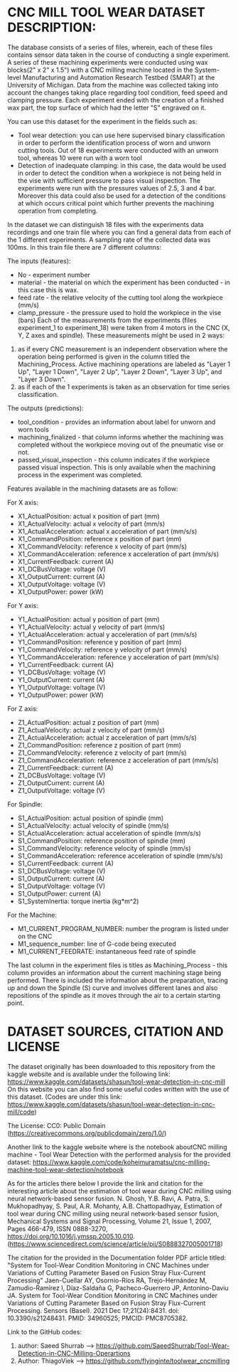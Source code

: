 # CNC MILL TOOL WEAR DATASET DESCRIPTION:

The database consists of a series of files, wherein, each of these files contains sensor data taken in the course of conducting a single experiment.
A series of these machining experiments were conducted using wax blocks(2" x 2" x 1.5") with a CNC milling machine located in the System-level Manufacturing and Automation Research Testbed (SMART) at the University of Michigan.
Data from the machine was collected taking into account the changes taking place regarding tool condition, feed speed and clamping pressure.
Each experiment ended with the creation of a finished wax part, the top surface of which had the letter "S" engraved on it.

You can use this dataset for the experiment in the fields such as:
- Tool wear detection: you can use here supervised binary classification in order to perform the identification process of worn and unworn cutting tools.  Out of 18 experiments were conducted with an unworn tool, whereas 10 were run with a worn tool
- Detection of inadequate clamping: in this case, the data would be used in order to detect the condition when a workpiece is not being held in the vise with sufficient pressure to pass visual inspection. The experiments were run with the pressures values of 2.5, 3 and 4 bar. Moreover this data could also be used for a detection of the conditions at which occurs critical point which further prevents the machining operation from completing.


In the dataset we can distinguish 18 files with the experiments data recordings and one train file where you can find a general data from each of the 1 different experiments. A sampling rate of the collected data was 100ms.
In this train file there are 7 different columns:

The inputs (features):
* No - experiment number 
* material - the material on which the experiment has been conducted - in this case this is wax.
* feed rate - the relative velocity of the cutting tool along the workpiece (mm/s)
* clamp_pressure - the pressure used to hold the workpiece in the vise (bars)
Each of the measurements from the experiments (files experiment_1 to experiment_18) were taken from 4 motors in the CNC (X, Y, Z axes and spindle). 
These measurements might be used in 2 ways:
1) as if every CNC measurement is an independent observation where the operation being performed is given in the column titled the Machining_Process. Active machining operations are labeled as "Layer 1 Up", "Layer 1 Down", "Layer 2 Up", "Layer 2 Down", "Layer 3 Up", and "Layer 3 Down". 
2) as if each of the 1 experiments is taken as an observation for time series classification.

The outputs (predictions):
* tool_condition - provides an information about label for unworn and worn tools
* machining_finalized - that column informs whether the machining was completed without the workpiece moving out of the pneumatic vise or not.
* passed_visual_inspection - this column indicates if the workpiece passed visual inspection. This is only available when the machining process in the experiment was completed.


Features available in the machining datasets are as follow:

For X axis:
* X1_ActualPosition: actual x position of part (mm)
* X1_ActualVelocity: actual x velocity of part (mm/s)
* X1_ActualAcceleration: actual x acceleration of part (mm/s/s)
* X1_CommandPosition: reference x position of part (mm)
* X1_CommandVelocity: reference x velocity of part (mm/s)
* X1_CommandAcceleration: reference x acceleration of part (mm/s/s)
* X1_CurrentFeedback: current (A)
* X1_DCBusVoltage: voltage (V)
* X1_OutputCurrent: current (A)
* X1_OutputVoltage: voltage (V)
* X1_OutputPower: power (kW)

For Y axis:
* Y1_ActualPosition: actual y position of part (mm)
* Y1_ActualVelocity: actual y velocity of part (mm/s)
* Y1_ActualAcceleration: actual y acceleration of part (mm/s/s)
* Y1_CommandPosition: reference y position of part (mm)
* Y1_CommandVelocity: reference y velocity of part (mm/s)
* Y1_CommandAcceleration: reference y acceleration of part (mm/s/s)
* Y1_CurrentFeedback: current (A)
* Y1_DCBusVoltage: voltage (V)
* Y1_OutputCurrent: current (A)
* Y1_OutputVoltage: voltage (V)
* Y1_OutputPower: power (kW)

For Z axis:
* Z1_ActualPosition: actual z position of part (mm)
* Z1_ActualVelocity: actual z velocity of part (mm/s)
* Z1_ActualAcceleration: actual z acceleration of part (mm/s/s)
* Z1_CommandPosition: reference z position of part (mm)
* Z1_CommandVelocity: reference z velocity of part (mm/s)
* Z1_CommandAcceleration: reference z acceleration of part (mm/s/s)
* Z1_CurrentFeedback: current (A)
* Z1_DCBusVoltage: voltage (V)
* Z1_OutputCurrent: current (A)
* Z1_OutputVoltage: voltage (V)

For Spindle:
* S1_ActualPosition: actual position of spindle (mm)
* S1_ActualVelocity: actual velocity of spindle (mm/s)
* S1_ActualAcceleration: actual acceleration of spindle (mm/s/s)
* S1_CommandPosition: reference position of spindle (mm)
* S1_CommandVelocity: reference velocity of spindle (mm/s)
* S1_CommandAcceleration: reference acceleration of spindle (mm/s/s)
* S1_CurrentFeedback: current (A)
* S1_DCBusVoltage: voltage (V)
* S1_OutputCurrent: current (A)
* S1_OutputVoltage: voltage (V)
* S1_OutputPower: current (A)
* S1_SystemInertia: torque inertia (kg*m^2)

For the Machine:
* M1_CURRENT_PROGRAM_NUMBER: number the program is listed under on the CNC
* M1_sequence_number: line of G-code being executed
* M1_CURRENT_FEEDRATE: instantaneous feed rate of spindle

The last column in the experiment files is titles as Machining_Process - this column provides an information about the current machining stage being performed. There is included the information about the preparation, tracing up and down the Spindle (S) curve and involves different lanes and also repositions  of the spindle as it moves through the air to a certain starting point.

# DATASET SOURCES, CITATION AND LICENSE

The dataset originally has been downloaded to this repository from the kaggle website and is available under the following link: https://www.kaggle.com/datasets/shasun/tool-wear-detection-in-cnc-mill
On this website you can also find some useful codes written with the use of this dataset.
(Codes are under this link: https://www.kaggle.com/datasets/shasun/tool-wear-detection-in-cnc-mill/code)

The License: CC0: Public Domain (https://creativecommons.org/publicdomain/zero/1.0/)

Another link to the kaggle website where is the notebook aboutCNC milling machine - Tool Wear Detection with the performed analysis for the provided dataset: https://www.kaggle.com/code/koheimuramatsu/cnc-milling-machine-tool-wear-detection/notebook



As for the articles there below I provide the link and citation for the interesting article about the estimation of tool wear during CNC milling using neural network-based sensor fusion.
N. Ghosh, Y.B. Ravi, A. Patra, S. Mukhopadhyay, S. Paul, A.R. Mohanty, A.B. Chattopadhyay,
Estimation of tool wear during CNC milling using neural network-based sensor fusion,
Mechanical Systems and Signal Processing, Volume 21, Issue 1, 2007, Pages 466-479, ISSN 0888-3270, https://doi.org/10.1016/j.ymssp.2005.10.010. 
(https://www.sciencedirect.com/science/article/pii/S0888327005001718)


The citation for the provided in the Documentation folder PDF article titled: "System for Tool-Wear Condition Monitoring in CNC Machines under Variations of Cutting Parameter Based on Fusion Stray Flux-Current Processing"
Jaen-Cuellar AY, Osornio-Ríos RA, Trejo-Hernández M, Zamudio-Ramírez I, Díaz-Saldaña G, Pacheco-Guerrero JP, Antonino-Daviu JA. System for Tool-Wear Condition Monitoring in CNC Machines under Variations of Cutting Parameter Based on Fusion Stray Flux-Current Processing. Sensors (Basel). 2021 Dec 17;21(24):8431. doi: 10.3390/s21248431. PMID: 34960525; PMCID: PMC8705382.


Link to the GitHub codes:
1) author: Saeed Shurrab --> https://github.com/SaeedShurrab/Tool-Wear-Detection-in-CNC-Milling-Operartions
2) Author: ThiagoViek --> https://github.com/flyinginte/toolwear_cncmilling